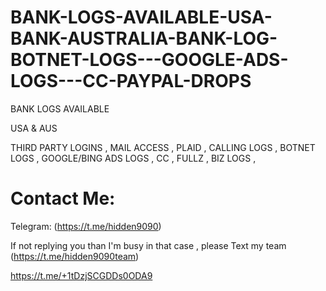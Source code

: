 # BANK-LOGS-AVAILABLE-USA-BANK-AUSTRALIA-BANK-LOG-BOTNET-LOGS---GOOGLE-ADS-LOGS---CC-PAYPAL-DROPS









BANK LOGS AVAILABLE

USA  &
AUS

THIRD PARTY LOGINS ,
MAIL ACCESS  ,
PLAID  ,
CALLING LOGS ,
BOTNET LOGS ,
GOOGLE/BING ADS LOGS ,
CC ,
FULLZ  ,
BIZ LOGS ,

# Contact Me:     
  
Telegram: (https://t.me/hidden9090)

If not replying you than  I'm busy in that case , please 
Text my team 
(https://t.me/hidden9090team)



https://t.me/+1tDzjSCGDDs0ODA9

